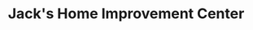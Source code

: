 ---
title: "Jack's Home Improvement Center"
url: /wiggins/jacks-home-improvement-center/
shop: Eisenwaren
---